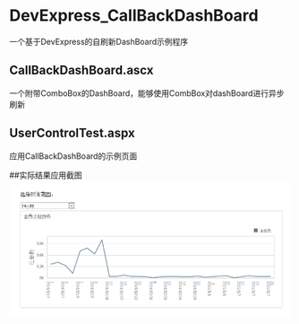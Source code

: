 DevExpress_CallBackDashBoard
==============
一个基于DevExpress的自刷新DashBoard示例程序

CallBackDashBoard.ascx
------------------------
一个附带ComboBox的DashBoard，能够使用CombBox对dashBoard进行异步刷新

UserControlTest.aspx
--------------------------
应用CallBackDashBoard的示例页面

##实际结果应用截图
![](https://github.com/sues-lee/DevExpressDemo/blob/master/ScreenShots/Demo.PNG)
